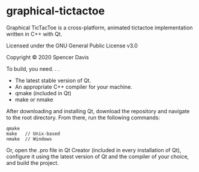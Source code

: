 # graphical-tictactoe

Graphical TicTacToe is a cross-platform, animated tictactoe implementation written in C++ with Qt.

Licensed under the GNU General Public License v3.0

Copyright © 2020 Spencer Davis

To build, you need. . . 

* The latest stable version of Qt.
* An appropriate C++ compiler for your machine.
* qmake (included in Qt)
* make or nmake

After downloading and installing Qt, download the repository and navigate to the root directory. From there, run the following commands:
```
qmake
make   // Unix-based
nmake  // Windows
```
Or, open the .pro file in Qt Creator (included in every installation of Qt), configure it using the latest version of Qt and the compiler of your choice, and build the project.


